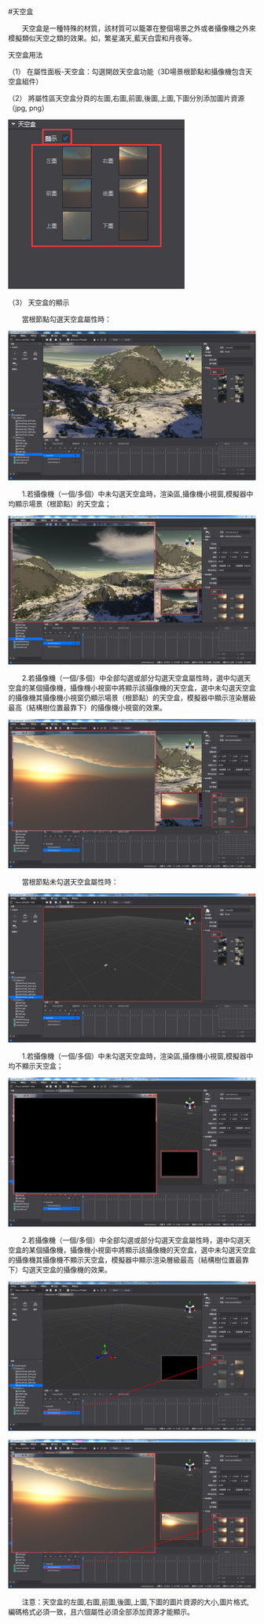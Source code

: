 #天空盒

&emsp;&emsp;天空盒是一種特殊的材質，該材質可以籠罩在整個場景之外或者攝像機之外來模擬類似天空之類的效果。如，繁星滿天,藍天白雲和月夜等。

天空盒用法

（1）    在屬性面板-天空盒：勾選開啟天空盒功能（3D場景根節點和攝像機包含天空盒組件）

（2）    將屬性區天空盒分頁的左圖,右圖,前圖,後圖,上圖,下圖分別添加圖片資源（jpg, png）

![image](res_tw/image001.png)
         
（3）    天空盒的顯示

&emsp;&emsp;當根節點勾選天空盒屬性時：

![image](res/image002.png)

&emsp;&emsp;1.若攝像機（一個/多個）中未勾選天空盒時，渲染區,攝像機小視窗,模擬器中均顯示場景（根節點）的天空盒；

![image](res/image003.png)

&emsp;&emsp;2.若攝像機（一個/多個）中全部勾選或部分勾選天空盒屬性時，選中勾選天空盒的某個攝像機，攝像機小視窗中將顯示該攝像機的天空盒，選中未勾選天空盒的攝像機其攝像機小視窗仍顯示場景（根節點）的天空盒，模擬器中顯示渲染層級最高（結構樹位置最靠下）的攝像機小視窗的效果。

![image](res/image004.png)

&emsp;&emsp;當根節點未勾選天空盒屬性時：

![image](res/image005.png)

&emsp;&emsp;1.若攝像機（一個/多個）中未勾選天空盒時，渲染區,攝像機小視窗,模擬器中均不顯示天空盒；

![image](res/image006.png)

&emsp;&emsp;2.若攝像機（一個/多個）中全部勾選或部分勾選天空盒屬性時，選中勾選天空盒的某個攝像機，攝像機小視窗中將顯示該攝像機的天空盒，選中未勾選天空盒的攝像機其攝像機不顯示天空盒，模擬器中顯示渲染層級最高（結構樹位置最靠下）勾選天空盒的攝像機的效果。

![image](res/image007.png) 

![image](res/image008.png)
 
&emsp;&emsp;注意：天空盒的左圖,右圖,前圖,後圖,上圖,下圖的圖片資源的大小,圖片格式,編碼格式必須一致，且六個屬性必須全部添加資源才能顯示。
